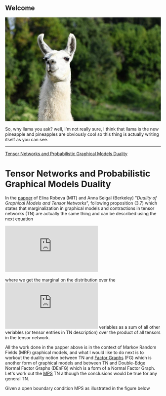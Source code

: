 ## Welcome
![](llama.jpg)

So, why llama you ask?
well, I'm not really sure, I think that llama is the new pineapple and pineapples are obviously cool
so this thing is actually writing itself as you can see.

---

[Tensor Networks and Probabilistic Graphical Models Duality](#tensor-networks-and-probabilistic-graphical-models-duality) 


# Tensor Networks and Probabilistic Graphical Models Duality

In the [papper](https://arxiv.org/abs/1710.01437) of Elina Robeva (MIT) and Anna Seigal (Berkeley) "*Duality of Graphical Models and Tensor Networks*", following proposition (3.7) which states that marginalization in graphical models and contractions in tensor networks (TN) are actually the same thing and can be described using the next equation

![](https://latex.codecogs.com/gif.latex?P%28x_W%29%3D%5Csum_%7Bx_u%5Cin%20%5Cleft%20%5B%20n_u%20%5Cright%20%5D%3A%20u%5Cnotin%20W%7D%20%5Cprod_%7BC%5Cin%20%5Cmathcal%7BC%7D%7D%20%5Cleft%20%28T_C%20%5Cright%20%29_%7B%5Cleft%20%5C%7Bx_C%3Au%5CinC%20%5Cright%20%5C%7D%7D)

where we get the marginal on the distribution over the ![](https://latex.codecogs.com/gif.latex?x_W) veriables as a sum of all other veriables (or tensor entries in TN description) over the product of all tensors in the tensor network.

All the work done in the papper above is in the context of Markov Random Fields (MRF) graphical models, and what I would like to do next is to workout the duality notion between TN and [Factor Graphs](https://en.wikipedia.org/wiki/Factor_graph) (FG) which is another form of graphical models and between TN and Double-Edge Normal Factor Graphs (DEnFG) which is a form of a Normal Factor Graph. Let's work out the [MPS](https://en.wikipedia.org/wiki/Matrix_product_state) TN although the conclusions would be true for any general TN.

Given a open boundary condition MPS as illustrated in the figure below
![]()







